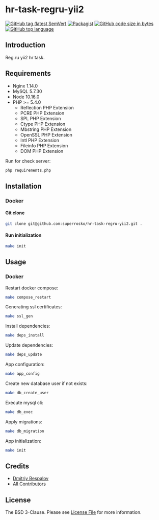 # hr-task-regru-yii2

[![GitHub tag (latest SemVer)][ico-github-tag-version]][link-github-tag-version]
[![Packagist][ico-license]][link-license]
[![GitHub code size in bytes][ico-github-size]][link-github]
[![GitHub top language][ico-github-top-language]][link-github]

## Introduction

Reg.ru yii2 hr task.

## Requirements

- Nginx 1.14.0
- MySQL 5.7.30
- Node 10.16.0
- PHP >= 5.4.0
  - Reflection PHP Extension
  - PCRE PHP Extension
  - SPL PHP Extension
  - Ctype PHP Extension
  - Mbstring PHP Extension
  - OpenSSL PHP Extension
  - Intl PHP Extension
  - Fileinfo PHP Extension
  - DOM PHP Extension

Run for check server:
```bash
php requirements.php
```

## Installation

### Docker

#### Git clone
```bash
git clone git@github.com:superrosko/hr-task-regru-yii2.git .
```

#### Run initialization
```bash
make init
```


## Usage

### Docker

Restart docker compose:
```bash
make compose_restart
```
Generating ssl certificates:
```bash
make ssl_gen
```
Install dependencies:
```bash
make deps_install
```
Update dependencies:
```bash
make deps_update
```
App configuration:
```bash
make app_config
```
Create new database user if not exists:
```bash
make db_create_user
```
Execute mysql cli:
```bash
make db_exec
```
Apply migrations:
```bash
make db_migration
```
App initialization: 
```bash
make init
```

## Credits

- [Dmitriy Bespalov][link-author]
- [All Contributors][link-contributors]

## License

The BSD 3-Clause. Please see [License File][link-license] for more information.


[link-author]: https://github.com/superrosko
[link-contributors]: https://github.com/superrosko/hr-task-regru-yii2/contributors
[link-github]: https://github.com/superrosko/hr-task-regru-yii2
[link-github-tag-version]: https://github.com/superrosko/hr-task-regru-yii2
[link-license]: LICENSE.md

[ico-github-size]: https://img.shields.io/github/languages/code-size/superrosko/hr-task-regru-yii2.svg?style=flat
[ico-github-top-language]: https://img.shields.io/github/languages/top/superrosko/hr-task-regru-yii2.svg?style=flat
[ico-github-tag-version]: https://img.shields.io/github/v/tag/superrosko/hr-task-regru-yii2.svg?style=flat
[ico-license]: https://img.shields.io/github/license/superrosko/hr-task-regru-yii2.svg?style=flat
